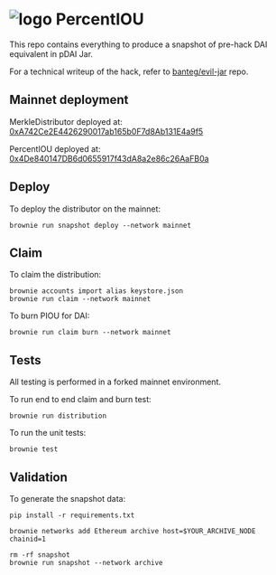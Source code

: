 # ![logo](assets/logo.svg) PercentIOU

This repo contains everything to produce a snapshot of pre-hack DAI equivalent in pDAI Jar.

For a technical writeup of the hack, refer to [banteg/evil-jar](https://github.com/banteg/evil-jar) repo.

## Mainnet deployment

MerkleDistributor deployed at: [0xA742Ce2E4426290017ab165b0F7d8Ab131E4a9f5](https://etherscan.io/address/0xA742Ce2E4426290017ab165b0F7d8Ab131E4a9f5#code)

PercentIOU deployed at: [0x4De840147DB6d0655917f43dA8a2e86c26AaFB0a](https://etherscan.io/address/0x4De840147DB6d0655917f43dA8a2e86c26AaFB0a#code)

## Deploy

To deploy the distributor on the mainnet:

```
brownie run snapshot deploy --network mainnet
```

## Claim

To claim the distribution:
```
brownie accounts import alias keystore.json
brownie run claim --network mainnet
```

To burn PIOU for DAI:
```
brownie run claim burn --network mainnet
```

## Tests

All testing is performed in a forked mainnet environment.

To run end to end claim and burn test:

```
brownie run distribution
```

To run the unit tests:

```
brownie test
```

## Validation

To generate the snapshot data:

```
pip install -r requirements.txt

brownie networks add Ethereum archive host=$YOUR_ARCHIVE_NODE chainid=1

rm -rf snapshot
brownie run snapshot --network archive
```
